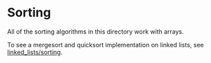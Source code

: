 # Sorting

All of the sorting algorithms in this directory work with arrays.

To see a mergesort and quicksort implementation on linked lists, see [linked_lists/sorting](https://github.com/filipegoncalves/interview-questions/tree/master/linked_lists/sorting).
